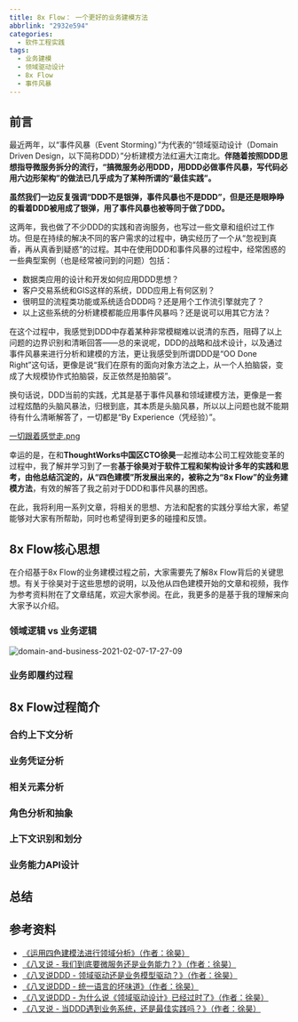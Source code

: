 ```yaml
---
title: 8x Flow： 一个更好的业务建模方法
abbrlink: "2932e594"
categories:
  - 软件工程实践
tags:
  - 业务建模
  - 领域驱动设计
  - 8x Flow
  - 事件风暴
---
```


## 前言

最近两年，以“事件风暴（Event Storming）”为代表的“领域驱动设计（Domain Driven Design，以下简称DDD）”分析建模方法红遍大江南北。**伴随着按照DDD思想指导微服务拆分的流行，“搞微服务必用DDD，用DDD必做事件风暴，写代码必用六边形架构”的做法已几乎成为了某种所谓的“最佳实践”。**

**虽然我们一边反复强调“DDD不是银弹，事件风暴也不是DDD”，但是还是眼睁睁的看着DDD被用成了银弹，用了事件风暴也被等同于做了DDD。**

这两年，我也做了不少DDD的实践和咨询服务，也写过一些文章和组织过工作坊。但是在持续的解决不同的客户需求的过程中，确实经历了一个从“忽视到真香，再从真香到疑惑”的过程。其中在使用DDD和事件风暴的过程中，经常困惑的一些典型案例（也是经常被问到的问题）包括：

- 数据类应用的设计和开发如何应用DDD思想？
- 客户交易系统和GIS这样的系统，DDD应用上有何区别？
- 很明显的流程类功能或系统适合DDD吗？还是用个工作流引擎就完了？
- 以上这些系统的分析建模都能应用事件风暴吗？还是说可以用其它方法？

在这个过程中，我感觉到DDD中存着某种非常模糊难以说清的东西，阻碍了以上问题的边界识别和清晰回答——总的来说呢，DDD的战略和战术设计，以及通过事件风暴来进行分析和建模的方法，更让我感受到所谓DDD是“OO Done Right”这句话，更像是说“我们在原有的面向对象方法之上，从一个人拍脑袋，变成了大规模协作式拍脑袋，反正依然是拍脑袋”。

换句话说，DDD当前的实践，尤其是基于事件风暴和领域建模方法，更像是一套过程炫酷的头脑风暴法，归根到底，其本质是头脑风暴，所以以上问题也就不能期待有什么清晰解答了，一切都是“By Experience（凭经验）”。

[一切跟着感觉走.png]()

幸运的是，在和**ThoughtWorks中国区CTO徐昊**一起推动本公司工程效能变革的过程中，我了解并学习到了一套**基于徐昊对于软件工程和架构设计多年的实践和思考，由他总结沉淀的，从“四色建模”所发展出来的，被称之为“8x Flow”的业务建模方法**，有效的解答了我之前对于DDD和事件风暴的困惑。

在此，我将利用一系列文章，将相关的思想、方法和配套的实践分享给大家，希望能够对大家有所帮助，同时也希望得到更多的碰撞和反馈。

<!-- more -->

## 8x Flow核心思想

在介绍基于8x Flow的业务建模过程之前，大家需要先了解8x Flow背后的关键思想。有关于徐昊对于这些思想的说明，以及他从四色建模开始的文章和视频，我作为参考资料附在了文章结尾，欢迎大家参阅。在此，我更多的是基于我的理解来向大家予以介绍。

### 领域逻辑 vs 业务逻辑

![domain-and-business-2021-02-07-17-27-09](https://huhao-dev.oss-cn-beijing.aliyuncs.com/domain-and-business-2021-02-07-17-27-09.png)

### 业务即履约过程

## 8x Flow过程简介

### 合约上下文分析

### 业务凭证分析

### 相关元素分析

### 角色分析和抽象

### 上下文识别和划分

### 业务能力API设计

## 总结

## 参考资料

- [《运用四色建模法进行领域分析》（作者：徐昊）](https://www.infoq.cn/article/xh-four-color-modeling)
- [《八叉说 - 我们到底要微服务还是业务能力？》（作者：徐昊）](https://www.bilibili.com/video/BV1Rf4y1Q7Y4)
- [《八叉说DDD - 领域驱动还是业务模型驱动？》（作者：徐昊）](https://www.bilibili.com/video/BV1MT4y1M7Kv)
- [《八叉说DDD - 统一语言的坏味道》（作者：徐昊）](https://www.bilibili.com/video/BV1Rz4y1S7oW)
- [《八叉说DDD - 为什么说《领域驱动设计》已经过时了》（作者：徐昊）](https://www.bilibili.com/video/BV1mf4y1k75k)
- [《八叉说 - 当DDD遇到业务系统，还是最佳实践吗？》（作者：徐昊）](https://www.bilibili.com/video/BV1Ep4y1W7Ku)